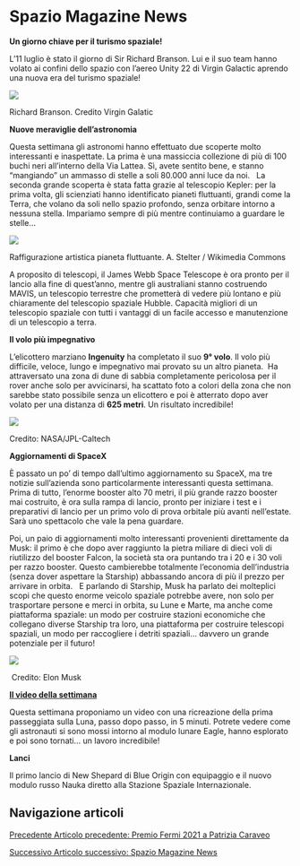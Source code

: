 Spazio Magazine News
====================

**Un giorno chiave per il turismo spaziale!**

L’11 luglio è stato il giorno di Sir Richard Branson. Lui e il suo team hanno volato ai confini dello spazio con l’aereo Unity 22 di Virgin Galactic aprendo una nuova era del turismo spaziale!

![](https://www.adaa.it/wp/wp-content/uploads/2021/07/2021-07-11T212758Z_1996439747_RC2HIO9Z7ACI_RTRMADP_5_SPACE-EXPLORATION-VIRGINGALACTIC-kROF-1020x533@IlSole24Ore-Web.jpg)

Richard Branson. Credito Virgin Galatic

**Nuove meraviglie dell’astronomia**

Questa settimana gli astronomi hanno effettuato due scoperte molto interessanti e inaspettate. La prima è una massiccia collezione di più di 100 buchi neri all’interno della Via Lattea. Sì, avete sentito bene, e stanno “mangiando” un ammasso di stelle a soli 80.000 anni luce da noi.   La seconda grande scoperta è stata fatta grazie al telescopio Kepler: per la prima volta, gli scienziati hanno identificato pianeti fluttuanti, grandi come la Terra, che volano da soli nello spazio profondo, senza orbitare intorno a nessuna stella. Impariamo sempre di più mentre continuiamo a guardare le stelle…

![](https://www.adaa.it/wp/wp-content/uploads/2021/07/05bbc84-baa3-437e-9518-adb32be77984.s3.amazonaws.com-public-images-8634e56d-421a-46d9-b3b0-c93723adc2c5_945x680.jpg)

Raffigurazione artistica pianeta fluttuante. A. Stelter / Wikimedia Commons

  
A proposito di telescopi, il James Webb Space Telescope è ora pronto per il lancio alla fine di quest’anno, mentre gli australiani stanno costruendo MAVIS, un telescopio terrestre che prometterà di vedere più lontano e più chiaramente del telescopio spaziale Hubble. Capacità migliori di un telescopio spaziale con tutti i vantaggi di un facile accesso e manutenzione di un telescopio a terra.

**Il volo più impegnativo** 

L’elicottero marziano **Ingenuity** ha completato il suo **9° volo**. Il volo più difficile, veloce, lungo e impegnativo mai provato su un altro pianeta.  Ha attraversato una zona di dune di sabbia completamente pericolosa per il rover anche solo per avvicinarsi, ha scattato foto a colori della zona che non sarebbe stato possibile senza un elicottero e poi è atterrato dopo aver volato per una distanza di **625 metri**. Un risultato incredibile!

![](https://www.adaa.it/wp/wp-content/uploads/2021/07/e05bbc84-baa3-437e-9518-adb32be77984.s3.amazonaws.com-public-images-5fc059dd-8bb4-4806-9194-be0814021875_938x1080-889x1024.jpg)

Credito: NASA/JPL-Caltech

**Aggiornamenti di SpaceX**

È passato un po’ di tempo dall’ultimo aggiornamento su SpaceX, ma tre notizie sull’azienda sono particolarmente interessanti questa settimana. Prima di tutto, l’enorme booster alto 70 metri, il più grande razzo booster mai costruito, è ora sulla rampa di lancio, pronto per iniziare i test e i preparativi di lancio per un primo volo di prova orbitale più avanti nell’estate. Sarà uno spettacolo che vale la pena guardare. 

Poi, un paio di aggiornamenti molto interessanti provenienti direttamente da Musk: il primo è che dopo aver raggiunto la pietra miliare di dieci voli di riutilizzo del booster Falcon, la società sta ora puntando tra i 20 e i 30 voli per razzo booster. Questo cambierebbe totalmente l’economia dell’industria (senza dover aspettare la Starship) abbassando ancora di più il prezzo per arrivare in orbita.   E parlando di Starship, Musk ha parlato dei molteplici scopi che questo enorme veicolo spaziale potrebbe avere, non solo per trasportare persone e merci in orbita, su Lune e Marte, ma anche come piattaforma spaziale: un modo per costruire stazioni economiche che collegano diverse Starship tra loro, una piattaforma per costruire telescopi spaziali, un modo per raccogliere i detriti spaziali… davvero un grande potenziale per il futuro!

![](https://www.adaa.it/wp/wp-content/uploads/2021/07/05bbc84-baa3-437e-9518-adb32be77984.s3.amazonaws.com-public-images-0bafb614-b099-43ba-b587-b37ca7136d3b_1536x873-1024x582.jpg)

 Credito: Elon Musk

[**Il video della settimana**](https://youtu.be/Qf651iMnr-c)

Questa settimana proponiamo un video con una ricreazione della prima passeggiata sulla Luna, passo dopo passo, in 5 minuti. Potrete vedere come gli astronauti si sono mossi intorno al modulo lunare Eagle, hanno esplorato e poi sono tornati… un lavoro incredibile!

**Lanci**

Il primo lancio di New Shepard di Blue Origin con equipaggio e il nuovo modulo russo Nauka diretto alla Stazione Spaziale Internazionale.

Navigazione articoli
--------------------

[Precedente Articolo precedente: Premio Fermi 2021 a Patrizia Caraveo](https://www.adaa.it/2021/06/28/premio-fermi-2021-a-patrizia-caraveo/)

[Successivo Articolo successivo: Spazio Magazine News](https://www.adaa.it/2021/07/18/spazio-magazine-news-8/)